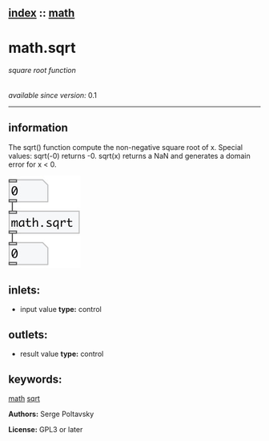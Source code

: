 [index](index.html) :: [math](category_math.html)
---

# math.sqrt

###### square root function

*available since version:* 0.1

---


## information
The sqrt() function compute the non-negative square root of x.
Special values:
sqrt(-0) returns -0.
sqrt(x) returns a NaN and generates a domain error for x &lt; 0.



[![example](../examples/img/math.sqrt.jpg)](../examples/pd/math.sqrt.pd)









## inlets:

* input value 
__type:__ control<br>



## outlets:

* result value
__type:__ control<br>



## keywords:

[math](keywords/math.html)
[sqrt](keywords/sqrt.html)






**Authors:** Serge Poltavsky




**License:** GPL3 or later





